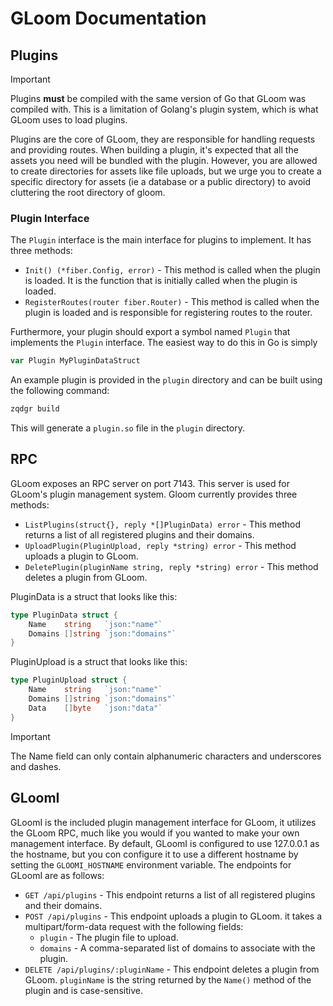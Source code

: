 # GLoom Documentation

## Plugins

> [!IMPORTANT]  
> Plugins __must__ be compiled with the same version of Go that GLoom was compiled with. This is a limitation of Golang's plugin system, which is what GLoom uses to load plugins.

Plugins are the core of GLoom, they are responsible for handling requests and providing routes. When building a plugin, it's expected that all the assets you need will be bundled with the plugin. However, you are allowed to create directories for assets like file uploads, but we urge you to create a specific directory for assets (ie a database or a public directory) to avoid cluttering the root directory of gloom.

### Plugin Interface

The `Plugin` interface is the main interface for plugins to implement. It has three methods:

- `Init() (*fiber.Config, error)` - This method is called when the plugin is loaded. It is the function that is initially called when the plugin is loaded.
- `RegisterRoutes(router fiber.Router)` - This method is called when the plugin is loaded and is responsible for registering routes to the router.

Furthermore, your plugin should export a symbol named `Plugin` that implements the `Plugin` interface. The easiest way to do this in Go is simply

```go
var Plugin MyPluginDataStruct
```

An example plugin is provided in the `plugin` directory and can be built using the following command:

```bash
zqdgr build
```

This will generate a `plugin.so` file in the `plugin` directory.

## RPC

GLoom exposes an RPC server on port 7143. This server is used for GLoom's plugin management system. Gloom currently provides three methods:

- `ListPlugins(struct{}, reply *[]PluginData) error` - This method returns a list of all registered plugins and their domains.
- `UploadPlugin(PluginUpload, reply *string) error` - This method uploads a plugin to GLoom. 
- `DeletePlugin(pluginName string, reply *string) error` - This method deletes a plugin from GLoom.

PluginData is a struct that looks like this:

```go
type PluginData struct {
	Name    string   `json:"name"`
	Domains []string `json:"domains"`
}
```

PluginUpload is a struct that looks like this:

```go
type PluginUpload struct {
	Name    string   `json:"name"`
	Domains []string `json:"domains"`
	Data    []byte   `json:"data"`
}
```

> [!IMPORTANT]
> The Name field can only contain alphanumeric characters and underscores and dashes.

## GLoomI

GLoomI is the included plugin management interface for GLoom, it utilizes the GLoom RPC, much like you would if you wanted to make your own management interface. By default, GLoomI is configured to use 127.0.0.1 as the hostname, but you con configure it to use a different hostname by setting the `GLOOMI_HOSTNAME` environment variable. The endpoints for GLoomI are as follows:

- `GET /api/plugins` - This endpoint returns a list of all registered plugins and their domains.
- `POST /api/plugins` - This endpoint uploads a plugin to GLoom. it takes a multipart/form-data request with the following fields:
  - `plugin` - The plugin file to upload.
  - `domains` - A comma-separated list of domains to associate with the plugin.
- `DELETE /api/plugins/:pluginName` - This endpoint deletes a plugin from GLoom. `pluginName` is the string returned by the `Name()` method of the plugin and is case-sensitive.
